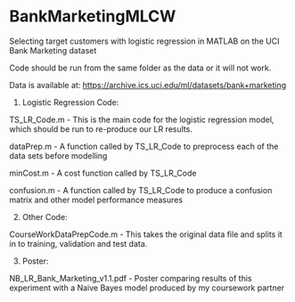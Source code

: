 # BankMarketingMLCW
Selecting target customers with logistic regression in MATLAB on the UCI Bank Marketing dataset

Code should be run from the same folder as the data or it will not work.

Data is available at: https://archive.ics.uci.edu/ml/datasets/bank+marketing

1. Logistic Regression Code:
	
TS_LR_Code.m - This is the main code for the logistic regression model, which should be run to re-produce
	   our LR results.
	
dataPrep.m - A function called by TS_LR_Code to preprocess each of the data sets before modelling
	
minCost.m - A cost function called by TS_LR_Code
	
confusion.m - A function called by TS_LR_Code to produce a confusion matrix and other model performance measures

2. Other Code:
	
CourseWorkDataPrepCode.m - This takes the original data file and splits it in to training, 
	   validation and test data. 

3. Poster:

NB_LR_Bank_Marketing_v1.1.pdf - Poster comparing results of this experiment with a Naive Bayes model produced by my coursework partner